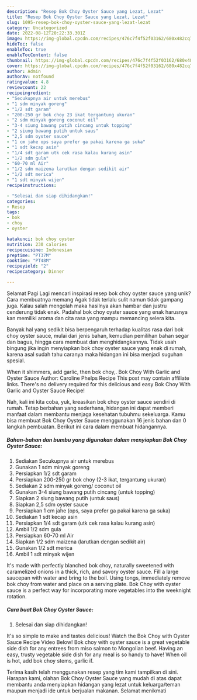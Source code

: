 ```yaml
---
description: "Resep Bok Choy Oyster Sauce yang Lezat, Lezat"
title: "Resep Bok Choy Oyster Sauce yang Lezat, Lezat"
slug: 1095-resep-bok-choy-oyster-sauce-yang-lezat-lezat
category: Uncategorized
date: 2022-08-12T20:22:33.301Z
image: https://img-global.cpcdn.com/recipes/476c7f4f52f03162/680x482cq70/bok-choy-oyster-sauce-foto-resep-utama.jpg
hideToc: false
enableToc: true
enableTocContent: false
thumbnail: https://img-global.cpcdn.com/recipes/476c7f4f52f03162/680x482cq70/bok-choy-oyster-sauce-foto-resep-utama.jpg
cover: https://img-global.cpcdn.com/recipes/476c7f4f52f03162/680x482cq70/bok-choy-oyster-sauce-foto-resep-utama.jpg
author: Admin
authorAv: notfound
ratingvalue: 4.8
reviewcount: 22
recipeingredient:
- "Secukupnya air untuk merebus"
- "1 sdm minyak goreng"
- "1/2 sdt garam"
- "200-250 gr bok choy 23 ikat tergantung ukuran"
- "2 sdm minyak goreng coconut oil"
- "3-4 siung bawang putih cincang untuk topping"
- "2 siung bawang putih untuk saus"
- "2,5 sdm oyster sauce"
- "1 cm jahe ops saya prefer ga pakai karena ga suka"
- "1 sdt kecap asin"
- "1/4 sdt garam utk cek rasa kalau kurang asin"
- "1/2 sdm gula"
- "60-70 ml Air"
- "1/2 sdm maizena larutkan dengan sedikit air"
- "1/2 sdt merica"
- "1 sdt minyak wijen"
recipeinstructions:

- "Selesai dan siap dihidangkan!"
categories:
- Resep
tags:
- bok
- choy
- oyster

katakunci: bok choy oyster 
nutrition: 230 calories
recipecuisine: Indonesian
preptime: "PT37M"
cooktime: "PT48M"
recipeyield: "2"
recipecategory: Dinner

---
```



Selamat Pagi Lagi mencari inspirasi resep bok choy oyster sauce yang unik? Cara membuatnya memang Agak tidak terlalu sulit namun tidak gampang juga. Kalau salah mengolah maka hasilnya akan hambar dan justru cenderung tidak enak. Padahal bok choy oyster sauce yang enak harusnya kan memiliki aroma dan cita rasa yang mampu memancing selera kita.


Banyak hal yang sedikit bisa berpengaruh terhadap kualitas rasa dari bok choy oyster sauce, mulai dari jenis bahan, kemudian pemilihan bahan segar dan bagus, hingga cara membuat dan menghidangkannya. Tidak usah bingung jika ingin menyiapkan bok choy oyster sauce yang enak di rumah, karena asal sudah tahu caranya maka hidangan ini bisa menjadi suguhan spesial.

When it shimmers, add garlic, then bok choy,. Bok Choy With Garlic and Oyster Sauce Author: Caroline Phelps Recipe This post may contain affiliate links. There&#39;s no delivery required for this delicious and easy Bok Choy With Garlic and Oyster Sauce Recipe!


Nah, kali ini kita coba, yuk, kreasikan bok choy oyster sauce sendiri di rumah. Tetap berbahan yang sederhana, hidangan ini dapat memberi manfaat dalam membantu menjaga kesehatan tubuhmu sekeluarga. Kamu bisa membuat Bok Choy Oyster Sauce menggunakan 16 jenis bahan dan 0 langkah pembuatan. Berikut ini cara dalam membuat hidangannya.

<!--inarticleads1-->

##### Bahan-bahan dan bumbu yang digunakan dalam menyiapkan Bok Choy Oyster Sauce:

1. Sediakan Secukupnya air untuk merebus
1. Gunakan 1 sdm minyak goreng
1. Persiapkan 1/2 sdt garam
1. Persiapkan 200-250 gr bok choy (2-3 ikat, tergantung ukuran)
1. Sediakan 2 sdm minyak goreng/ coconut oil
1. Gunakan 3-4 siung bawang putih cincang (untuk topping)
1. Siapkan 2 siung bawang putih (untuk saus)
1. Siapkan 2,5 sdm oyster sauce
1. Persiapkan 1 cm jahe (ops, saya prefer ga pakai karena ga suka)
1. Sediakan 1 sdt kecap asin
1. Persiapkan 1/4 sdt garam (utk cek rasa kalau kurang asin)
1. Ambil 1/2 sdm gula
1. Persiapkan 60-70 ml Air
1. Siapkan 1/2 sdm maizena (larutkan dengan sedikit air)
1. Gunakan 1/2 sdt merica
1. Ambil 1 sdt minyak wijen


It&#39;s made with perfectly blanched bok choy, naturally sweetened with caramelized onions in a thick, rich, and savory oyster sauce. Fill a large saucepan with water and bring to the boil. Using tongs, immediately remove bok choy from water and place on a serving plate. Bok Choy with oyster sauce is a perfect way for incorporating more vegetables into the weeknight rotation. 

<!--inarticleads2-->

##### Cara buat Bok Choy Oyster Sauce:


1. Selesai dan siap dihidangkan!

It&#39;s so simple to make and tastes delicious! Watch the Bok Choy with Oyster Sauce Recipe Video Below! Bok choy with oyster sauce is a great vegetable side dish for any entrees from miso salmon to Mongolian beef. Having an easy, trusty vegetable side dish for any meal is so handy to have! When oil is hot, add bok choy stems, garlic if. 

Terima kasih telah menggunakan resep yang tim kami tampilkan di sini. Harapan kami, olahan Bok Choy Oyster Sauce yang mudah di atas dapat membantu anda menyiapkan hidangan yang lezat untuk keluarga/teman maupun menjadi ide untuk berjualan makanan. Selamat menikmati

